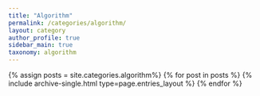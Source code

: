 ```yaml
---
title: "Algorithm"
permalink: /categories/algorithm/
layout: category
author_profile: true
sidebar_main: true
taxonomy: algorithm
---
```


{% assign posts = site.categories.algorithm%}
{% for post in posts %} {% include archive-single.html type=page.entries_layout %} {% endfor %}
